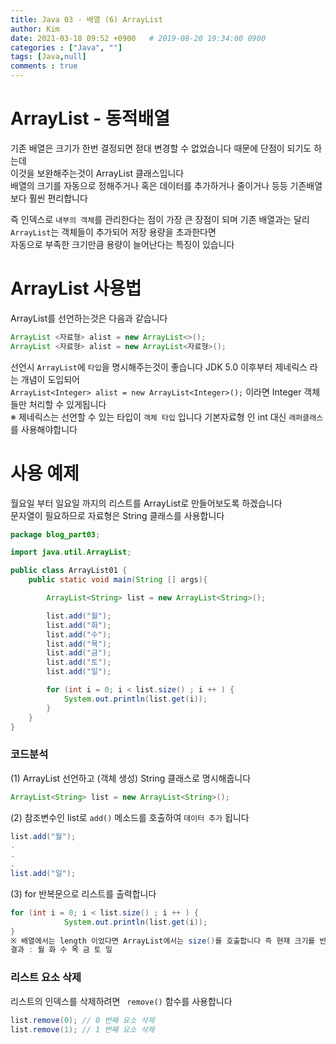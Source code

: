 ```yaml
---
title: Java 03 - 배열 (6) ArrayList
author: Kim
date: 2021-03-18 09:52 +0900   # 2019-08-20 19:34:00 0900
categories : ["Java", ""]
tags: [Java,null]
comments : true
---
```


# ArrayList - 동적배열

기존 배열은 크기가 한번 결정되면 젇대 변경할 수 없었습니다 때문에 단점이 되기도 하는데<br>
이것을 보완해주는것이 ArrayList 클래스입니다<br>
배열의 크기를 자동으로 정해주거나 혹은 데이터를 추가하거나 줄이거나 등등 기존배열 보다 훨씬 편리합니다<br> 

즉 인덱스로 `` 내부의 객체 ``를 관리한다는 점이 가장 큰 장점이 되며 기존 배열과는 달리<br>
``ArrayList``는 객체들이 추가되어 저장 용량을 초과한다면<br>
자동으로 부족한 크기만큼 용량이 늘어난다는 특징이 있습니다<br>

# ArrayList 사용법

ArrayList를 선언하는것은 다음과 같습니다

```java
ArrayList <자료형> alist = new ArrayList<>();
ArrayList <자료형> alist = new ArrayList<자료형>();
```
선언시 ``ArrayList``에 ``타입``을 명시해주는것이 좋습니다 JDK 5.0 이후부터 제네릭스 라는 개념이 도입되어<br>
`` ArrayList<Integer> alist = new ArrayList<Integer>(); `` 이라면 Integer 객체들만 처리할 수 있게됩니다<br>
※ 제네릭스는 선언할 수 있는 타입이 ``객체 타입`` 입니다 기본자료형 인 int 대신 `` 래퍼클래스 `` 를 사용해야합니다<br>

# 사용 예제

월요일 부터 일요일 까지의 리스트를 ArrayList로 만들어보도록 하겠습니다<br>
문자열이 필요하므로 자료형은 String 클래스를 사용합니다<br>

```java
package blog_part03;

import java.util.ArrayList;

public class ArrayList01 {
    public static void main(String [] args){

        ArrayList<String> list = new ArrayList<String>();

        list.add("월");
        list.add("화");
        list.add("수");
        list.add("목");
        list.add("금");
        list.add("토");
        list.add("일");

        for (int i = 0; i < list.size() ; i ++ ) {
            System.out.println(list.get(i));
        }
    }
}
```

### 코드분석

(1) ArrayList 선언하고 (객체 생성) String 클래스로 명시해줍니다<br>
```java
ArrayList<String> list = new ArrayList<String>();
```

(2) 참조변수인 list로 ``add()`` 메소드를 호출하여 ``데이터 추가`` 됩니다<br>
```java
list.add("월");
.
.
.
list.add("일");
```

(3) for 반복문으로 리스트를 출력합니다<br>

```java
for (int i = 0; i < list.size() ; i ++ ) {
            System.out.println(list.get(i));
}
※ 배열에서는 length 이었다면 ArrayList에서는 size()를 호출합니다 즉 현재 크기를 반환합니다
결과 : 월 화 수 목 금 토 일
```

### 리스트 요소 삭제

리스트의 인덱스를 삭제하려면 `` remove()`` 함수를 사용합니다<br>

```java
list.remove(0); // 0 번째 요소 삭제
list.remove(1); // 1 번째 요소 삭제 
```
